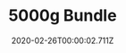 ---
templateKey: blog-post
featuredpost: false
date: 2020-02-26T00:00:02.711Z
featuredimage: /img/5000g_Bundle.png
title: 5000g Bundle
description: Vault
reward: Quality Fertilizer (30)
tags:
  - 5000g
  - bundles
  - Vault
---